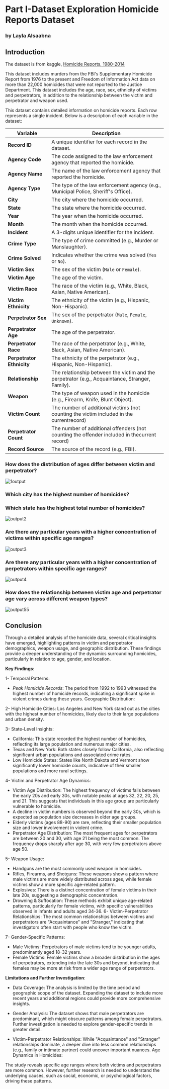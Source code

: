 # Part I-Dataset Exploration Homicide Reports Dataset
### by Layla Alsaabna


## Introduction

The dataset is from kaggle, [Homicide Reports, 1980-2014](https://www.kaggle.com/datasets/murderaccountability/homicide-reports)

This dataset includes murders from the FBI's Supplementary Homicide Report from 1976 to the present and Freedom of Information Act data on more than 22,000 homicides that were
not reported to the Justice Department. This dataset includes the age, race, sex, ethnicity of victims and perpetrators, in addition to the relationship between the victim and perpetrator and weapon used.


This dataset contains detailed information on homicide reports. Each row represents a single incident. Below is a description of each variable in the dataset:

| Variable              | Description                                                                  |
|-----------------------|------------------------------------------------------------------------------|
| **Record ID**         | A unique identifier for each record in the dataset.                          |
| **Agency Code**       | The code assigned to the law enforcement agency that reported the homicide.  |
| **Agency Name**       | The name of the law enforcement agency that reported the homicide.           |
| **Agency Type**       | The type of the law enforcement agency (e.g., Municipal Police, Sheriff's Office). |
| **City**              | The city where the homicide occurred.                                        |
| **State**             | The state where the homicide occurred.                                       |
| **Year**              | The year when the homicide occurred.                                         |
| **Month**             | The month when the homicide occurred.                                        |
| **Incident**          | A 3-digits unique identifier for the incident.                                        |
| **Crime Type**        | The type of crime committed (e.g., Murder or Manslaughter).                  |
| **Crime Solved**      | Indicates whether the crime was solved (`Yes` or `No`).                      |
| **Victim Sex**        | The sex of the victim (`Male` or `Female`).                                  |
| **Victim Age**        | The age of the victim.                                                       |
| **Victim Race**       | The race of the victim (e.g., White, Black, Asian, Native American).         |
| **Victim Ethnicity**  | The ethnicity of the victim (e.g., Hispanic, Non-Hispanic).                  |
| **Perpetrator Sex**   | The sex of the perpetrator (`Male`, `Female`, `Unknown`).                    |
| **Perpetrator Age**   | The age of the perpetrator.                                                  |
| **Perpetrator Race**  | The race of the perpetrator (e.g., White, Black, Asian, Native American).    |
| **Perpetrator Ethnicity** | The ethnicity of the perpetrator (e.g., Hispanic, Non-Hispanic).         |
| **Relationship**      | The relationship between the victim and the perpetrator (e.g., Acquaintance, Stranger, Family). |
| **Weapon**            | The type of weapon used in the homicide (e.g., Firearm, Knife, Blunt Object).|
| **Victim Count**      | The number of additional victims (not counting the victim included in the currentrecord) |
| **Perpetrator Count** | The number of additional offenders (not counting the offender included in thecurrent record)    |
| **Record Source**     | The source of the record (e.g., FBI).                                        |


### How does the distribution of ages differ between victim and perpetrator?
![1output](https://github.com/user-attachments/assets/13dce111-54e0-4d4d-b32d-c6f431d90610)



### Which city has the highest number of homicides?
### Which state has the highest total number of homicides?
![output2](https://github.com/user-attachments/assets/6c510c81-efcd-4702-99bf-cf4b3889eed6)



### Are there any particular years with a higher concentration of victims within specific age ranges?
![output3](https://github.com/user-attachments/assets/37927f29-2934-4da1-b2eb-0fb16b3862e8)



### Are there any particular years with a higher concentration of perpetrators within specific age ranges?
![output4](https://github.com/user-attachments/assets/66e6ec71-620a-48bb-b038-3af97e35d009)



### How does the relationship between victim age and perpetrator age vary across different weapon types?
![output55](https://github.com/user-attachments/assets/f701e1df-5fca-4526-b32f-d817310bfa09)


## **Conclusion**


Through a detailed analysis of the homicide data, several critical insights have emerged, highlighting patterns in victim and perpetrator demographics, weapon usage, and geographic distribution. These findings provide a deeper understanding of the dynamics surrounding homicides, particularly in relation to age, gender, and location.

**Key Findings**:


1- Temporal Patterns:

* *Peak Homicide Records*: The period from 1992 to 1993 witnessed the highest number of homicide records, indicating a significant spike in violent crimes during these years.
Geographic Distribution:

2- High Homicide Cities: Los Angeles and New York stand out as the cities with the highest number of homicides, likely due to their large populations and urban density.

3- State-Level Insights:
  * California: This state recorded the highest number of homicides, reflecting its large population and numerous major cities.
  * Texas and New York: Both states closely follow California, also reflecting significant urban populations and associated crime rates.
  * Low Homicide States: States like North Dakota and Vermont show significantly lower homicide counts, indicative of their smaller populations and more rural settings.

4- Victim and Perpetrator Age Dynamics:

  * Victim Age Distribution: The highest frequency of victims falls between the early 20s and early 30s, with notable peaks at ages 32, 22, 20, 25, and 21. This suggests that individuals in this age group are particularly vulnerable to homicide.
  * A decline in victim numbers is observed beyond the early 30s, which is expected as population size decreases in older age groups.
  * Elderly victims (ages 88-90) are rare, reflecting their smaller population size and lower involvement in violent crime.
* Perpetrator Age Distribution: The most frequent ages for perpetrators are between 20 and 30, with age 21 being the most common. The frequency drops sharply after age 30, with very few perpetrators above age 50.


5- Weapon Usage:

  * Handguns are the most commonly used weapon in homicides.
  * Rifles, Firearms, and Shotguns: These weapons show a pattern where male victims are more widely distributed across ages, while female victims show a more specific age-related pattern.
  * Explosives: There is a distinct concentration of female victims in their late 20s, suggesting a demographic concentration.
  * Drowning & Suffocation: These methods exhibit unique age-related patterns, particularly for female victims, with specific vulnerabilities observed in infants and adults aged 34-36.
6- Victim-Perpetrator Relationships: The most common relationships between victims and perpetrators are "Acquaintance" and "Stranger," indicating that investigators often start with people who know the victim.

7- Gender-Specific Patterns:

  * Male Victims: Perpetrators of male victims tend to be younger adults, predominantly aged 18-32 years.
  * Female Victims: Female victims show a broader distribution in the ages of perpetrators, extending into the late 30s and beyond, indicating that females may be more at risk from a wider age range of perpetrators.


**Limitations and Further Investigation**:
* Data Coverage: The analysis is limited by the time period and geographic scope of the dataset. Expanding the dataset to include more recent years and additional regions could provide more comprehensive insights.
* Gender Analysis: The dataset shows that male perpetrators are predominant, which might obscure patterns among female perpetrators. Further investigation is needed to explore gender-specific trends in greater detail.
  
* Victim-Perpetrator Relationships: While "Acquaintance" and "Stranger" relationships dominate, a deeper dive into less common relationships (e.g., family or intimate partner) could uncover important nuances.
Age Dynamics in Homicides:

The study reveals specific age ranges where both victims and perpetrators are more common. However, further research is needed to understand the underlying causes, such as social, economic, or psychological factors, driving these patterns.
